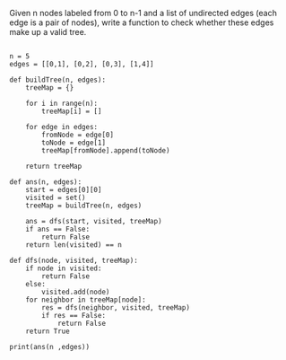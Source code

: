 Given n nodes labeled from 0 to n-1 and a list of undirected edges (each edge is a pair of nodes), write a function to check whether these edges make up a valid tree.

```

n = 5
edges = [[0,1], [0,2], [0,3], [1,4]]

def buildTree(n, edges):
    treeMap = {}
    
    for i in range(n):
        treeMap[i] = []
    
    for edge in edges:
        fromNode = edge[0]
        toNode = edge[1]
        treeMap[fromNode].append(toNode)
    
    return treeMap

def ans(n, edges):
    start = edges[0][0]
    visited = set()
    treeMap = buildTree(n, edges)
    
    ans = dfs(start, visited, treeMap)
    if ans == False:
        return False
    return len(visited) == n

def dfs(node, visited, treeMap):
    if node in visited:
        return False
    else:
        visited.add(node)
    for neighbor in treeMap[node]:
        res = dfs(neighbor, visited, treeMap)
        if res == False:
            return False
    return True

print(ans(n ,edges))

```
